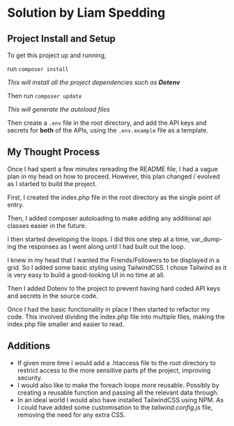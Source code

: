 # Solution by Liam Spedding

## Project Install and Setup

To get this project up and running,

run `composer install`

_This will install all the project dependencies such as **Dotenv**_

Then run `composer update` 

_This will generate the autoload files_

Then create a `.env` file in the root directory, and add the API keys and secrets for **both** of the APIs, using the `.env.example` file as a template.

## My Thought Process

Once I had spent a few minutes rereading the README file, I had a vague plan in my head on how to proceed. However, this plan changed / evolved as I started to build the project.

First, I created the index.php file in the root directory as the single point of entry.

Then, I added composer autoloading to make adding any additional api classes easier in the future.

I then started developing the loops. I did this one step at a time, var_dump-ing the responses as I went along until I had built out the loop.

I knew in my head that I wanted the Friends/Followers to be displayed in a grid. So I added some basic styling using TailwindCSS. I chose Tailwind as it is very easy to build a good-looking UI in no time at all.

Then I added Dotenv to the project to prevent having hard coded API keys and secrets in the source code.

Once I had the basic functionality in place I then started to refactor my code. This involved dividing the index.php file into multiple files, making the index.php file smaller and easier to read.

## Additions

 - If given more time I would add a .htaccess file to the root directory to restrict access to the more sensitive parts pf the project, improving security.
 - I would also like to make the foreach loops more reusable. Possibly by creating a reusable function and passing all the relevant data through. 
 - In an ideal world I would also have installed TailwindCSS using NPM. As I could have added some customisation to the *tailwind.config.js* file, removing the need for any extra CSS.